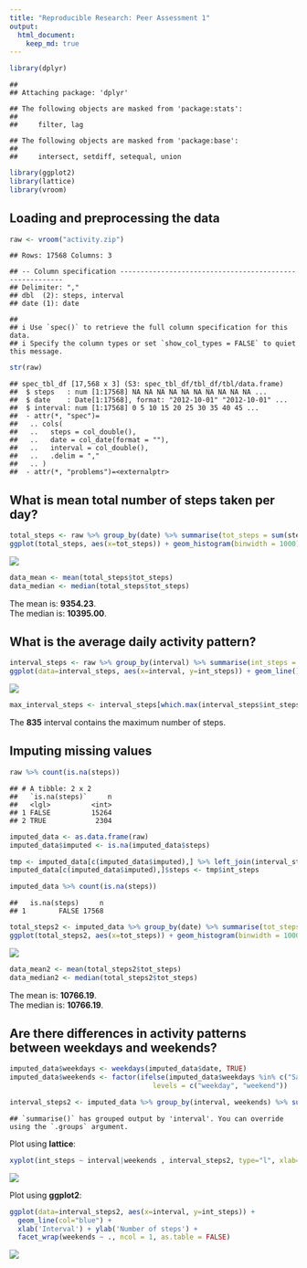 ```yaml
---
title: "Reproducible Research: Peer Assessment 1"
output: 
  html_document:
    keep_md: true
---
```


```r
library(dplyr)
```

```
## 
## Attaching package: 'dplyr'
```

```
## The following objects are masked from 'package:stats':
## 
##     filter, lag
```

```
## The following objects are masked from 'package:base':
## 
##     intersect, setdiff, setequal, union
```

```r
library(ggplot2)
library(lattice)
library(vroom)
```

## Loading and preprocessing the data

```r
raw <- vroom("activity.zip")
```

```
## Rows: 17568 Columns: 3
```

```
## -- Column specification --------------------------------------------------------
## Delimiter: ","
## dbl  (2): steps, interval
## date (1): date
```

```
## 
## i Use `spec()` to retrieve the full column specification for this data.
## i Specify the column types or set `show_col_types = FALSE` to quiet this message.
```

```r
str(raw)
```

```
## spec_tbl_df [17,568 x 3] (S3: spec_tbl_df/tbl_df/tbl/data.frame)
##  $ steps   : num [1:17568] NA NA NA NA NA NA NA NA NA NA ...
##  $ date    : Date[1:17568], format: "2012-10-01" "2012-10-01" ...
##  $ interval: num [1:17568] 0 5 10 15 20 25 30 35 40 45 ...
##  - attr(*, "spec")=
##   .. cols(
##   ..   steps = col_double(),
##   ..   date = col_date(format = ""),
##   ..   interval = col_double(),
##   ..   .delim = ","
##   .. )
##  - attr(*, "problems")=<externalptr>
```


## What is mean total number of steps taken per day?

```r
total_steps <- raw %>% group_by(date) %>% summarise(tot_steps = sum(steps, na.rm = TRUE))
ggplot(total_steps, aes(x=tot_steps)) + geom_histogram(binwidth = 1000)
```

![](PA1_template_files/figure-html/unnamed-chunk-2-1.png)<!-- -->

```r
data_mean <- mean(total_steps$tot_steps)
data_median <- median(total_steps$tot_steps)
```
The mean is: __9354.23__.  
The median is: __10395.00__.


## What is the average daily activity pattern?

```r
interval_steps <- raw %>% group_by(interval) %>% summarise(int_steps = mean(steps, na.rm = TRUE))
ggplot(data=interval_steps, aes(x=interval, y=int_steps)) + geom_line()
```

![](PA1_template_files/figure-html/unnamed-chunk-3-1.png)<!-- -->

```r
max_interval_steps <- interval_steps[which.max(interval_steps$int_steps),]
```
The __835__ interval contains the maximum number of steps.


## Imputing missing values

```r
raw %>% count(is.na(steps))
```

```
## # A tibble: 2 x 2
##   `is.na(steps)`     n
##   <lgl>          <int>
## 1 FALSE          15264
## 2 TRUE            2304
```

```r
imputed_data <- as.data.frame(raw)
imputed_data$imputed <- is.na(imputed_data$steps)

tmp <- imputed_data[c(imputed_data$imputed),] %>% left_join(interval_steps, by="interval")
imputed_data[c(imputed_data$imputed),]$steps <- tmp$int_steps

imputed_data %>% count(is.na(steps))
```

```
##   is.na(steps)     n
## 1        FALSE 17568
```

```r
total_steps2 <- imputed_data %>% group_by(date) %>% summarise(tot_steps = sum(steps, na.rm = TRUE))
ggplot(total_steps2, aes(x=tot_steps)) + geom_histogram(binwidth = 1000)
```

![](PA1_template_files/figure-html/unnamed-chunk-4-1.png)<!-- -->

```r
data_mean2 <- mean(total_steps2$tot_steps)
data_median2 <- median(total_steps2$tot_steps)
```
The mean is: __10766.19__.  
The median is: __10766.19__.


## Are there differences in activity patterns between weekdays and weekends?

```r
imputed_data$weekdays <- weekdays(imputed_data$date, TRUE)
imputed_data$weekends <- factor(ifelse(imputed_data$weekdays %in% c("Sat", "Sun"), "weekend", "weekday"),
                                   levels = c("weekday", "weekend"))

interval_steps2 <- imputed_data %>% group_by(interval, weekends) %>% summarise(int_steps = mean(steps, na.rm = TRUE))
```

```
## `summarise()` has grouped output by 'interval'. You can override using the `.groups` argument.
```
Plot using __lattice__:

```r
xyplot(int_steps ~ interval|weekends , interval_steps2, type="l", xlab="Interval", ylab="Number of steps", layout=c(1,2))
```

![](PA1_template_files/figure-html/unnamed-chunk-6-1.png)<!-- -->
  
Plot using __ggplot2__:

```r
ggplot(data=interval_steps2, aes(x=interval, y=int_steps)) +
  geom_line(col="blue") +
  xlab('Interval') + ylab('Number of steps') +
  facet_wrap(weekends ~ ., ncol = 1, as.table = FALSE)
```

![](PA1_template_files/figure-html/unnamed-chunk-7-1.png)<!-- -->

